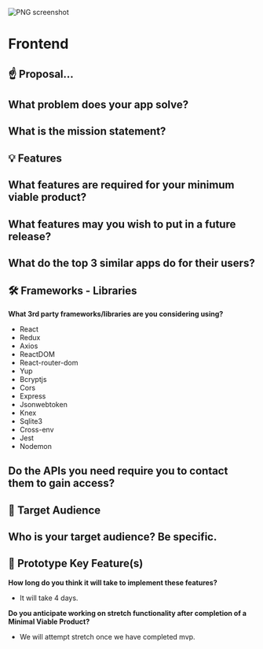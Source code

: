 ![PNG screenshot](https://lucid.app/publicSegments/view/9a59afb0-fc2a-4744-b756-9b52f7b6d1ce/image.png)

# Frontend

## ☝️ Proposal...

**What problem does your app solve?**
- 

**What is the mission statement?**
- 


## 💡 Features

**What features are required for your minimum viable product?**
- 

**What features may you wish to put in a future release?**
- 

**What do the top 3 similar apps do for their users?**
- 


## 🛠 Frameworks - Libraries

**What 3rd party frameworks/libraries are you considering using?**
- React
- Redux
- Axios
- ReactDOM
- React-router-dom
- Yup
- Bcryptjs
- Cors
- Express
- Jsonwebtoken
- Knex
- Sqlite3
- Cross-env
- Jest
- Nodemon

**Do the APIs you need require you to contact them to gain access?**
- 


## 🎯 Target Audience

**Who is your target audience? Be specific.**
- 


## 🔑 Prototype Key Feature(s)

**How long do you think it will take to implement these features?**
- It will take 4 days.

**Do you anticipate working on stretch functionality after completion of a Minimal Viable Product?**
- We will attempt stretch once we have completed mvp. 
